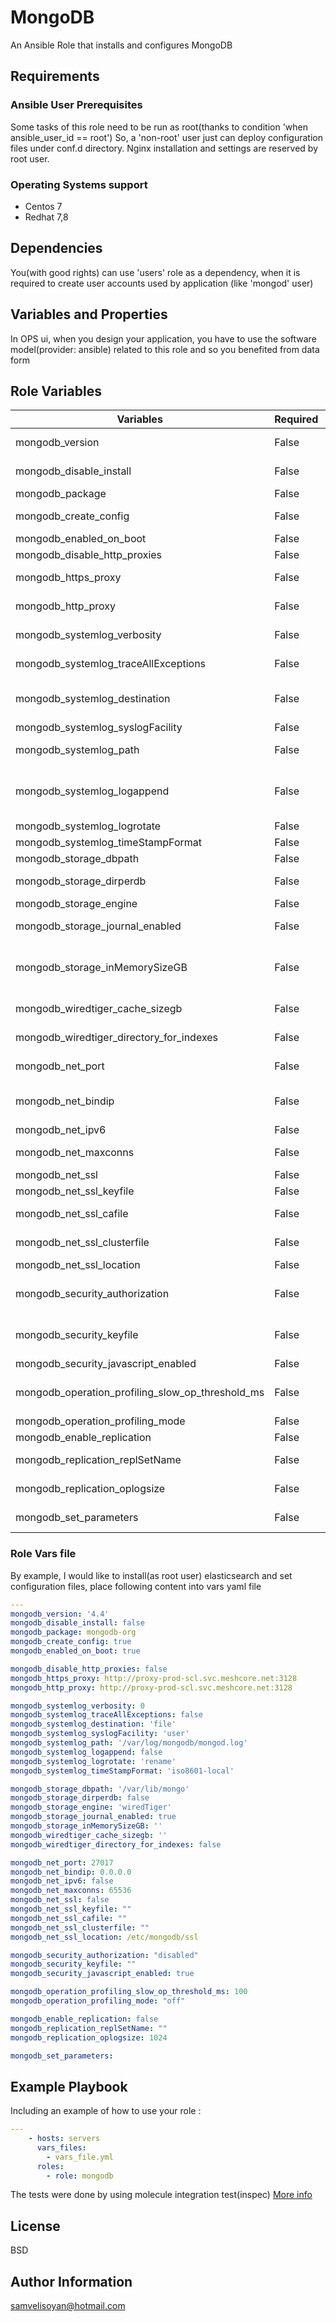 MongoDB
=========

An Ansible Role that installs and configures MongoDB

Requirements
------------
### Ansible User Prerequisites

Some tasks of this role need to be run as root(thanks to condition 'when ansible_user_id == root')
So, a 'non-root' user just can deploy configuration files under conf.d directory.
Nginx installation and settings are reserved by root user.

### Operating Systems support

* Centos 7
* Redhat 7,8


Dependencies
------------

You(with good rights) can use 'users' role as a dependency, when it is required to create user accounts used by application (like 'mongod' user)

Variables and Properties
------------------------

In OPS ui, when you design your application, you have to use the software model(provider: ansible) related to this role
and so you benefited from data form

## Role Variables

| Variables | Required | Default value | Description |
|-----------|----------|---------------|-------------|
| mongodb_version | False | *'4.4'* | Major version of elasticsearch package from elasticsearch repository |
| mongodb_disable_install | False | *false* | Will skip packages installation, service managed and directories creation. |
| mongodb_package | False | *mongodb-org* | package name which must be installed |
| mongodb_create_config | False | *true* | Will create custom mongod.conf config file and all other files and directories. |
| mongodb_enabled_on_boot | False | *true* | enabled systemd service on boot(as root user) |
| mongodb_disable_http_proxies | False | *false* | disable proxy usage in mongodb installation process. |
| mongodb_https_proxy | False | *http://proxy-prod-scl.svc.meshcore.net:3128* | https proxy address |
| mongodb_http_proxy | False | *http://proxy-prod-scl.svc.meshcore.net:3128* | http proxy address |
| mongodb_systemlog_verbosity | False | *0* | The verbosity level determines the amount of Informational and Debug messages MongoDB outputs |
| mongodb_systemlog_traceAllExceptions | False | *false* | Print verbose information for debugging. Use for additional logging for support-related troubleshooting. |
| mongodb_systemlog_destination | False | *'file'* | systemlog destination (https://docs.mongodb.com/manual/reference/configuration-options/) |
| mongodb_systemlog_syslogFacility | False | *'user'* | The facility level used when logging messages to syslog. |
| mongodb_systemlog_path | False | *'/var/log/mongodb/mongod.log'* | The path of the log file to which mongod or mongos should send all diagnostic logging information. |
| mongodb_systemlog_logappend | False | *false* | When true, mongos or mongod appends new entries to the end of the existing log file when the mongos or mongod instance restarts. Without this option, mongod will back up the existing log and create a new file. |
| mongodb_systemlog_logrotate | False | *'rename'* | The behavior for the logRotate command. |
| mongodb_systemlog_timeStampFormat | False | *'iso8601-local'* | The time format for timestamps in log messages. |
| mongodb_storage_dbpath | False | *'/var/lib/mongo'* | The directory where the mongod instance stores its data. |
| mongodb_storage_dirperdb | False | *false* | When true, MongoDB uses a separate directory to store data for each database. |
| mongodb_storage_engine | False | *'wiredTiger'* | The storage engine for the mongod database. |
| mongodb_storage_journal_enabled | False | *true* | Enable or disable the durability journal to ensure data files remain valid and recoverable. |
| mongodb_storage_inMemorySizeGB | False | *''* | Maximum amount of memory to allocate for in-memory storage engine data, including indexes, oplog if the mongod is part of replica set, replica set or sharded cluster metadata, etc. |
| mongodb_wiredtiger_cache_sizegb | False | *''* | Defines the maximum size of the internal cache that WiredTiger will use for all data. |
| mongodb_wiredtiger_directory_for_indexes | False | *false* | When true mongod stores indexes and collections in separate subdirectories under the data directory. |
| mongodb_net_port | False | *27017* | The TCP port on which the MongoDB instance listens for client connections. |
| mongodb_net_bindip | False | *0.0.0.0* | The hostnames and/or IP addresses and/or full Unix domain socket paths on which mongos or mongod should listen for client connections. |
| mongodb_net_ipv6 | False | *false* | Set to true to enable IPv6 support. |
| mongodb_net_maxconns | False | *65536* | The maximum number of simultaneous connections that mongos or mongod will accept. |
| mongodb_net_ssl | False | *false* | enable usage SSL |
| mongodb_net_ssl_keyfile | False | *""* | The .pem file that contains both the TLS certificate and key. |
| mongodb_net_ssl_cafile | False | *""* | The .pem file that contains the root certificate chain from the Certificate Authority. |
| mongodb_net_ssl_clusterfile | False | *""* | The .pem file that contains the x.509 certificate-key file for membership authentication for the cluster or replica set. |
| mongodb_net_ssl_location | False | */etc/mongodb/ssl* | directory where stores certificate files |
| mongodb_security_authorization | False | *"disabled"* | Enable or disable Role-Based Access Control (RBAC) to govern each user's access to database resources and operations. |
| mongodb_security_keyfile | False | *""* | key file that stores the shared secret that MongoDB instances use to authenticate to each other in a sharded cluster or replica set. |
| mongodb_security_javascript_enabled | False | *true* | Enables or disables server-side JavaScript execution. |
| mongodb_operation_profiling_slow_op_threshold_ms | False | *100* | The slow operation time threshold, in milliseconds. Operations that run for longer than this threshold are considered slow. |
| mongodb_operation_profiling_mode | False | *"off"* | Specifies which operations should be profiled. |
| mongodb_enable_replication | False | *false* | enable replication |
| mongodb_replication_replSetName | False | *""* | The name of the replica set that the mongod is part of. All hosts in the replica set must have the same set name. |
| mongodb_replication_oplogsize | False | *1024* | The maximum size in megabytes for the replication operation log. |
| mongodb_set_parameters | False | *""* | Set MongoDB parameter or parameters described in MongoDB Server Parameters <parameter1>: <value1> |
### Role Vars file

By example, I would like to install(as root user) elasticsearch and set configuration files, place following content into vars yaml file

```yaml
---
mongodb_version: '4.4'
mongodb_disable_install: false
mongodb_package: mongodb-org
mongodb_create_config: true
mongodb_enabled_on_boot: true

mongodb_disable_http_proxies: false
mongodb_https_proxy: http://proxy-prod-scl.svc.meshcore.net:3128
mongodb_http_proxy: http://proxy-prod-scl.svc.meshcore.net:3128

mongodb_systemlog_verbosity: 0
mongodb_systemlog_traceAllExceptions: false
mongodb_systemlog_destination: 'file'
mongodb_systemlog_syslogFacility: 'user'
mongodb_systemlog_path: '/var/log/mongodb/mongod.log'
mongodb_systemlog_logappend: false
mongodb_systemlog_logrotate: 'rename'
mongodb_systemlog_timeStampFormat: 'iso8601-local'

mongodb_storage_dbpath: '/var/lib/mongo'
mongodb_storage_dirperdb: false
mongodb_storage_engine: 'wiredTiger'
mongodb_storage_journal_enabled: true
mongodb_storage_inMemorySizeGB: ''
mongodb_wiredtiger_cache_sizegb: ''
mongodb_wiredtiger_directory_for_indexes: false

mongodb_net_port: 27017
mongodb_net_bindip: 0.0.0.0
mongodb_net_ipv6: false
mongodb_net_maxconns: 65536
mongodb_net_ssl: false
mongodb_net_ssl_keyfile: ""
mongodb_net_ssl_cafile: ""
mongodb_net_ssl_clusterfile: ""
mongodb_net_ssl_location: /etc/mongodb/ssl

mongodb_security_authorization: "disabled"
mongodb_security_keyfile: ""
mongodb_security_javascript_enabled: true

mongodb_operation_profiling_slow_op_threshold_ms: 100
mongodb_operation_profiling_mode: "off"

mongodb_enable_replication: false
mongodb_replication_replSetName: ""
mongodb_replication_oplogsize: 1024

mongodb_set_parameters:

```

Example Playbook
----------------

Including an example of how to use your role :
```yaml
---
    - hosts: servers
      vars_files:
        - vars_file.yml
      roles:
        - role: mongodb
```

The tests were done by using molecule integration test(inspec)
[More info](molecule-README.md#Requirements)

License
-------

BSD

Author Information
------------------
samvelisoyan@hotmail.com
